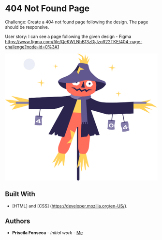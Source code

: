 # 404 Not Found Page

Challenge: Create a 404 not found page following the design. The page should be responsive.

User story: I can see a page following the given design - Figma https://www.figma.com/file/QeKWLNhB13zDjJzqR22TKE/404-page-challenge?node-id=0%3A1

![](header.jpg)

## Built With

* [HTML] and [CSS] (https://developer.mozilla.org/en-US/).

## Authors

* **Priscila Fonseca** - *Initial work* - [Me](https://www.linkedin.com/in/pri-oliveira-fonseca/)

